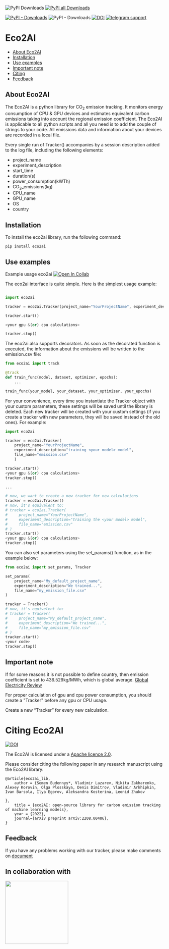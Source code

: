 ![PyPI Downloads](https://img.shields.io/pypi/dm/eco2ai?color=brightgreen&label=PyPI%20downloads&logo=pypi&logoColor=yellow)
[![PyPI all Downloads](https://img.shields.io/badge/All%20PyPI%20downloads-look%20in%20Colab-brightgreen)](https://colab.research.google.com/drive/1UoSHPRUHbg5B1U2x8p_ACo21X9N6n1im?authuser=1)


[![PyPI - Downloads](https://img.shields.io/badge/%20PyPI%20-link%20for%20download-brightgreen)](https://pypi.org/project/eco2ai/)
![PyPI - Downloads](https://img.shields.io/pypi/v/eco2ai?color=bright-green&label=PyPI&logo=pypi&logoColor=yellow)
[![DOI](https://img.shields.io/badge/DOI-eco2AI%20article-brightgreen)](https://arxiv.org/abs/2208.00406)
[![telegram support](https://img.shields.io/twitter/url?label=eco2ai%20support&logo=telegram&style=social&url=https%3A%2F%2Ft.me%2F%2BjsaoAgioprQ4Zjk6)](https://t.me/eco2ai)

# Eco2AI

+ [About Eco2AI](#1)
+ [Installation](#2)
+ [Use examples](#3)
+ [Important note](#4)
+ [Citing](#5)
+ [Feedback](#6)





## About Eco2AI<a name="1"></a> 
The Eco2AI is a python library for CO<sub>2</sub> emission tracking. It monitors energy consumption of CPU & GPU devices and estimates equivalent carbon emissions taking into account the regional emission coefficient. 
The Eco2AI is applicable to all python scripts and all you need is to add the couple of strings to your code. All emissions data and information about your devices are recorded in a local file. 

Every single run of Tracker() accompanies by a session description added to the log file, including the following elements:
                              

+ project_name
+ experiment_description
+ start_time
+ duration(s)
+ power_consumption(kWTh)
+ CO<sub>2</sub>_emissions(kg)
+ CPU_name
+ GPU_name
+ OS
+ country

##  Installation <a name="2"></a> 
To install the eco2ai library, run the following command:

```
pip install eco2ai
```

## Use examples <a name="3"></a> 

Example usage eco2ai [![Open In Collab](https://colab.research.google.com/assets/colab-badge.svg)](https://colab.research.google.com/drive/1hn0DQiKHeyXwvOOR3UEXaGsD6DqVm6b7?authuser=1)


The eco2ai interface is quite simple. Here is the simplest usage example:

```python

import eco2ai

tracker = eco2ai.Tracker(project_name="YourProjectName", experiment_description="training the <your model> model")

tracker.start()

<your gpu &(or) cpu calculations>

tracker.stop()
```

The eco2ai also supports decorators. As soon as the decorated function is executed, the information about the emissions will be written to the emission.csv file:

```python
from eco2ai import track

@track
def train_func(model, dataset, optimizer, epochs):
    ...

train_func(your_model, your_dataset, your_optimizer, your_epochs)
```

For your convenience, every time you instantiate the Tracker object with your custom parameters, these settings will be saved until the library is deleted. Each new tracker will be created with your custom settings (if you create a tracker with new parameters, they will be saved instead of the old ones). For example:

```python
import eco2ai

tracker = eco2ai.Tracker(
    project_name="YourProjectName", 
    experiment_description="training <your model> model",
    file_name="emission.csv"
    )

tracker.start()
<your gpu &(or) cpu calculations>
tracker.stop()

...

# now, we want to create a new tracker for new calculations
tracker = eco2ai.Tracker()
# now, it's equivalent to:
# tracker = eco2ai.Tracker(
#     project_name="YourProjectName", 
#     experiment_description="training the <your model> model",
#     file_name="emission.csv"
# )
tracker.start()
<your gpu &(or) cpu calculations>
tracker.stop()

```

You can also set parameters using the set_params() function, as in the example below:

```python
from eco2ai import set_params, Tracker

set_params(
    project_name="My_default_project_name",
    experiment_description="We trained...",
    file_name="my_emission_file.csv"
)

tracker = Tracker()
# now, it's equivelent to:
# tracker = Tracker(
#     project_name="My_default_project_name",
#     experiment_description="We trained...",
#     file_name="my_emission_file.csv"
# )
tracker.start()
<your code>
tracker.stop()
```



<!-- There is [sber_emission_tracker_guide.ipynb](https://github.com/vladimir-laz/AIRIEmisisonTracker/blob/704ff88468f6ad403d69a63738888e1a3c41f59b/guide/sber_emission_tracker_guide.ipynb)  - useful jupyter notebook with more examples and notes. We highly recommend to check it out beforehand. -->
## Important note <a name="4"></a> 

If for some reasons it is not possible to define country, then emission coefficient is set to 436.529kg/MWh, which is global average.
[Global Electricity Review](https://ember-climate.org/insights/research/global-electricity-review-2022/#supporting-material-downloads)

For proper calculation of gpu and cpu power consumption, you should create a "Tracker" before any gpu or CPU usage.

Create a new “Tracker” for every new calculation.

# Citing Eco2AI
[![DOI](https://img.shields.io/badge/DOI-eco2AI%20article-brightgreen)](https://arxiv.org/abs/2208.00406)

The Eco2AI is licensed under a [Apache licence 2.0](https://www.apache.org/licenses/LICENSE-2.0).

Please consider citing the following paper in any research manuscript using the Eco2AI library:

```
@article{eco2ai_lib,
    author = {Semen Budennyy*, Vladimir Lazarev, Nikita Zakharenko, Alexey Korovin, Olga Plosskaya, Denis Dimitrov, Vladimir Arkhipkin, Ivan Barsola, Ilya Egorov, Aleksandra Kosterina, Leonid Zhukov
    
},
    title = {eco2AI: open-source library for carbon emission tracking of machine learning models},
    year = {2022},
    journal={arXiv preprint arXiv:2208.00406},
}
```


## Feedback<a name="6"></a> 

If you have any problems working with our tracker, please make comments on [document](https://docs.google.com/spreadsheets/d/1927TwoFaW7R_IFC6-4xKG_sjlPUaYCX9vLqzrOsASB4/edit#gid=0)

## In collaboration with
[<img src="https://github.com/sb-ai-lab/Eco2AI/blob/main/images/AIRI%20-%20Full%20logo%20(2).png" width="200"/>](https://airi.net/)
